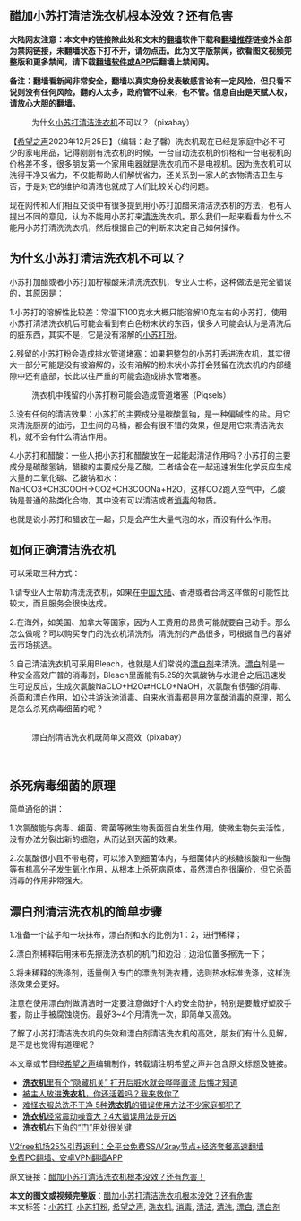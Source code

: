  <h2>醋加小苏打清洁洗衣机根本没效？还有危害</h2> <p class="notice"><b>大陆网友注意：本文中的链接除此处和文末的<a href="https://github.com/bannedbook/fanqiang" >翻墙</a>软件下载和<a href="https://github.com/killgcd/justmysocks/blob/master/README.md">翻墙推荐</a>链接外全部为禁网链接，未翻墙状态下打不开，请勿点击。此为文字版禁闻，欲看图文视频完整版和更多禁闻，请下载<a href="https://github.com/bannedbook/fanqiang">翻墙软件或APP</a>后翻墙上禁闻网。</p><p>备注：翻墙看新闻非常安全，翻墙以真实身份发表敏感言论有一定风险，但只看不说则没有任何风险，翻的人太多，政府管不过来，也不管。信息自由是天赋人权，请放心大胆的翻墙。</b></p>  <div class="entry"> <figure><figcaption>为什幺<a href="https://www.bannedbook.org/bnews/tag/%e5%b0%8f%e8%8b%8f%e6%89%93/" class="st_tag internal_tag" rel="tag" title="标签 小苏打 下的日志">小苏打</a><a href="https://www.bannedbook.org/bnews/tag/%E6%B8%85%E6%B4%81/" class="st_tag internal_tag" rel="tag" title="标签 清洁 下的日志">清洁</a><a href="https://www.bannedbook.org/bnews/tag/%e6%b4%97%e8%a1%a3%e6%9c%ba/" class="st_tag internal_tag" rel="tag" title="标签 洗衣机 下的日志">洗衣机</a>不可以？（pixabay）</figcaption></figure> <p>【<span class='wp_keywordlink_affiliate'><a href="https://www.soundofhope.org" title="希望之声" target="_blank">希望之声</a></span>2020年12月25日】（编辑：赵子馨）洗衣机现在已经是家庭中必不可少的家电用品，记得刚刚有洗衣机的时候，一台自动洗衣机的价格和一台电视机的价格差不多，很多朋友第一个家用电器就是洗衣机而不是电视机。因为洗衣机可以洗得干净又省力，不仅能帮助人们解忧省力，还关系到一家人的衣物清洁卫生与否，于是对它的维护和清洁也就成了人们比较关心的问题。</p> <p>现在网传和人们相互交谈中有很多提到用小苏打加醋来清洁洗衣机的方法，也有人提出不同的意见，认为不能用小苏打来<a href="https://www.bannedbook.org/bnews/tag/%E6%B8%85%E6%B4%97/" class="st_tag internal_tag" rel="tag" title="标签 清洗 下的日志">清洗</a>洗衣机。那么我们一起来看看为什么不能用小苏打清洗洗衣机，然后根据自己的判断来决定自己如何操作。</p> <h2><strong>为什幺小苏打清洁洗衣机不可以？</strong></h2> <p>小苏打加醋或者小苏打加柠檬酸来清洗洗衣机，专业人士称，这种做法是完全错误的，其原因是：</p> <p>1.小苏打的溶解性比较差：常温下100克水大概只能溶解10克左右的小苏打，使用小苏打清洁洗衣机后可能会看到有白色粉末状的东西，很多人可能会认为是清洗后的脏东西，其实不是，它是没有溶解的<a href="https://www.bannedbook.org/bnews/tag/%E5%B0%8F%E8%8B%8F%E6%89%93%E7%B2%89/" class="st_tag internal_tag" rel="tag" title="标签 小苏打粉 下的日志">小苏打粉</a>。</p> <p>2.残留的小苏打粉会造成排水管道堵塞：如果把整包的小苏打丢进洗衣机，其实很大一部分可能是没有被溶解的，没有溶解的粉末状小苏打会残留在洗衣机的内部缝隙中还有底部，长此以往严重的可能会造成排水管堵塞。</p>  <figure><figcaption>洗衣机中残留的小苏打粉可能会造成管道堵塞（Piqsels）</figcaption></figure> <p>3.没有任何的清洁效果：小苏打的主要成分是碳酸氢钠，是一种偏碱性的盐。用它来清洗厨房的油污，卫生间的马桶，都会有很不错的效果，但是用它来清洁洗衣机，就不会有什么清洁作用。</p> <p>4.小苏打和醋酸：一些人把小苏打和醋酸放在一起能起清洁作用吗？小苏打的主要成分是碳酸氢钠，醋酸的主要成分是乙酸，二者结合在一起迅速发生化学反应生成大量的二氧化碳、乙酸钠和水：NaHCO3+CH3COOH→CO2+CH3COONa+H2O，这样CO2跑入空气中，乙酸钠是普通的盐类化合物，其中没有可以清洁或者<a href="https://www.bannedbook.org/bnews/tag/%E6%B6%88%E6%AF%92/" class="st_tag internal_tag" rel="tag" title="标签 消毒 下的日志">消毒</a>的物质。</p> <p>也就是说小苏打和醋放在一起，只是会产生大量气泡的水，而没有什么作用。</p> <h2><strong>如何正确清洁洗衣机</strong></h2> <p>可以采取三种方式：</p> <p>1.请专业人士帮助清洗洗衣机，如果在<span class='wp_keywordlink_affiliate'><a href="https://www.bannedbook.org/" title="中国" target="_blank">中国</a></span><span class='wp_keywordlink_affiliate'><a href="https://www.bannedbook.org/" title="大陆" target="_blank">大陆</a></span>、香港或者台湾这样做的可能性比较大，而且服务会很快达成。</p>  <p>2.在海外，如美国、加拿大等国家，因为人工费用的昂贵可能就要自己动手。那么怎么做呢？可以购买专门的洗衣机清洗剂，清洗剂的产品很多，可根据自己的喜好去市场挑选。</p> <p>3.自己清洁洗衣机可采用Bleach，也就是人们常说的<a href="https://www.bannedbook.org/bnews/tag/%E6%BC%82%E7%99%BD%E5%89%82/" class="st_tag internal_tag" rel="tag" title="标签 漂白剂 下的日志">漂白剂</a>来清洗。<a href="https://www.bannedbook.org/bnews/tag/%E6%BC%82%E7%99%BD/" class="st_tag internal_tag" rel="tag" title="标签 漂白 下的日志">漂白</a>剂是一种安全高效广普的消毒剂，Bleach里面能有5.25的次氯酸钠与水混合之后迅速发生可逆反应，生成次氯酸NaCLO+H2O⇄HCLO+NaOH，次氯酸有很强的消毒、杀菌和漂白作用，如公共游泳池消毒、自来水消毒都是用次氯酸消毒的原理，那么是怎么杀死病毒细菌的呢？</p> <figure><figcaption>​<br /> 漂白剂清洁洗衣机既简单又高效（pixabay）</p> <p>​</figcaption></figure> <h2><strong>杀死病毒细菌的原理</strong></h2> <p>简单通俗的讲：</p> <p>1.次氯酸能与病毒、细菌、霉菌等微生物表面蛋白发生作用，使微生物失去活性，没有办法分裂出新的细胞，从而达到灭菌的效果。</p>  <p>2.次氯酸很小且不带电荷，可以渗入到细菌体内，与细菌体内的核糖核酸和一些酶等有机高分子发生氧化作用，从根本上杀死病原体，虽然漂白剂很廉价，但它杀菌消毒的作用非常强大。</p> <h2><strong>漂白剂清洁洗衣机的简单步骤</strong></h2> <p>1.准备一个盆子和一块抹布，漂白剂和水的比例为1：2，进行稀释；</p> <p>2.漂白剂稀释后用抹布先擦洗洗衣机的机门和边沿；边沿位置多擦洗一下；</p> <p>3.将未稀释的洗涤剂，适量倒入专门的漂洗剂洗衣槽，选则热水标准洗涤，这样洗涤效果会更好。</p> <p>注意在使用漂白剂做清洁时一定要注意做好个人的安全防护，特别是要戴好塑胶手套，防止手被腐蚀烧伤。最好3~4个月清洗一次，即简单又高效。</p>  <p>了解了小苏打清洁洗衣机的失效和漂白剂清洁洗衣机的高效，朋友们有什么见解，是不是也觉得有道理呢？</p> <p>本文章或节目经<a href="https://www.bannedbook.org/bnews/tag/%e5%b8%8c%e6%9c%9b%e4%b9%8b%e5%a3%b0/" class="st_tag internal_tag" rel="tag" title="标签 希望之声 下的日志">希望之声</a>编辑制作，转载请注明希望之声并包含原文标题及链接。</p> <ul class='op-related-articles' title='相关阅读'> <li><a href='https://www.bannedbook.org/bnews/lifebaike/20201215/1448000.html' target='_blank'><b>洗衣机</b>里有个“隐藏机关” 打开后脏水就会哗哗直流 后悔才知道</a></li> <li><a href='https://www.bannedbook.org/bnews/comments/20201128/1438633.html' target='_blank'>被主人放进<b>洗衣机</b>，你还活着吗？我来救你了</a></li> <li><a href='https://www.bannedbook.org/bnews/lifebaike/20201123/1435547.html' target='_blank'>难怪衣服总洗不干净 5种<b>洗衣机</b>的错误使用方法不少家庭都犯了</a></li> <li><a href='https://www.bannedbook.org/bnews/lifebaike/20201106/1426835.html' target='_blank'><b>洗衣机</b>经常震动噪音大？4大错误用法是元凶</a></li> <li><a href='https://www.bannedbook.org/bnews/lifebaike/20200912/1395169.html' target='_blank'><b>洗衣机</b>右下角的“门”用处很关键</a></li> </ul> <p class="texttj"> <a href="https://www.bannedbook.org/forum23/topic22702.html" target="_blank">V2free机场25%引荐返利：全平台免费SS/V2ray节点+经济套餐高速翻墙</a><br/> <a href="https://github.com/bannedbook/fanqiang/wiki/%E7%A6%81%E9%97%BB%E7%BD%91%E5%AE%89%E5%8D%93%E7%BF%BB%E5%A2%99%E6%96%B0%E9%97%BBAPP" target="_blank">免费PC翻墙、安卓VPN翻墙APP</a></p><p>原文链接：<a class="src_link"  href="https://www.soundofhope.org/post/457330" target="_blank">醋加小苏打清洁洗衣机根本没效？还有危害！</a></p><a name='sharetosocial'></a>       <div><b>本文的图文或视频完整版</b>：<a href='https://www.bannedbook.org/bnews/comments/20201226/1455354.html'>醋加小苏打清洁洗衣机根本没效？还有危害</a></div>  </div><!--END ENTRY--> <div class="postfooter"> <div>本文标签：<a href="https://www.bannedbook.org/bnews/tag/%e5%b0%8f%e8%8b%8f%e6%89%93/" rel="tag">小苏打</a>, <a href="https://www.bannedbook.org/bnews/tag/%E5%B0%8F%E8%8B%8F%E6%89%93%E7%B2%89/" rel="tag">小苏打粉</a>, <a href="https://www.bannedbook.org/bnews/tag/%e5%b8%8c%e6%9c%9b%e4%b9%8b%e5%a3%b0/" rel="tag">希望之声</a>, <a href="https://www.bannedbook.org/bnews/tag/%e6%b4%97%e8%a1%a3%e6%9c%ba/" rel="tag">洗衣机</a>, <a href="https://www.bannedbook.org/bnews/tag/%E6%B6%88%E6%AF%92/" rel="tag">消毒</a>, <a href="https://www.bannedbook.org/bnews/tag/%E6%B8%85%E6%B4%81/" rel="tag">清洁</a>, <a href="https://www.bannedbook.org/bnews/tag/%E6%B8%85%E6%B4%97/" rel="tag">清洗</a>, <a href="https://www.bannedbook.org/bnews/tag/%E6%BC%82%E7%99%BD/" rel="tag">漂白</a>, <a href="https://www.bannedbook.org/bnews/tag/%E6%BC%82%E7%99%BD%E5%89%82/" rel="tag">漂白剂</a></div>  </div><!--END POSTFOOTER--> 